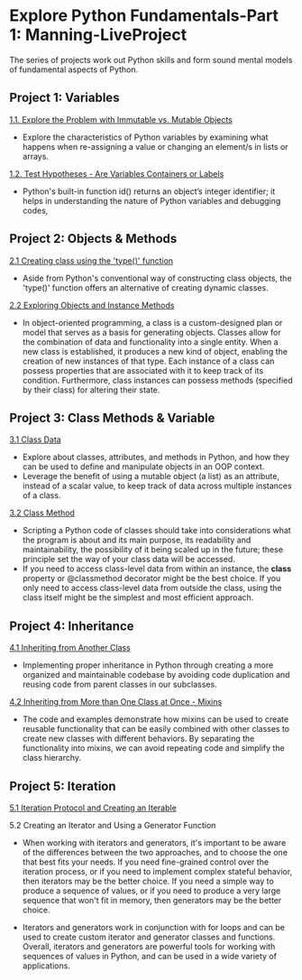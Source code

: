 # Explore Python Fundamentals-Part 1: Manning-LiveProject

The series of projects work out Python skills and form sound mental models of fundamental aspects of Python.

## Project 1: Variables
[1.1. Explore the Problem with Immutable vs. Mutable Objects](https://github.com/sjord01/Explore-Python-Fundamentals-Part-1-Manning-LiveProject/blob/main/1.1%20Explore%20the%20Problem%20with%20Immutable%20vs.%20Mutable%20Objects.ipynb)
- Explore the characteristics of Python variables by examining what happens when re-assigning a value or changing an element/s in lists or arrays.

[1.2. Test Hypotheses - Are Variables Containers or Labels](https://github.com/sjord01/Explore-Python-Fundamentals-Part-1-Manning-LiveProject/blob/main/1.2%20Test%20Hypotheses%20-%20Are%20Variables%20Containers%20or%20Labels.ipynb)
- Python's built-in function id() returns an object’s integer identifier; it helps in understanding the nature of Python variables and debugging codes,

## Project 2: Objects & Methods
[2.1 Creating class using the 'type()' function](https://github.com/sjord01/Explore-Python-Fundamentals-Part-1-Manning-LiveProject/blob/main/2.1%20Creating%20a%20Class%20using%20the%20'type(%20)'%20function.ipynb)
- Aside from Python's conventional way of constructing class objects, the 'type()' function offers an alternative of creating dynamic classes.

[2.2 Exploring Objects and Instance Methods](https://github.com/sjord01/Explore-Python-Fundamentals-Part-1-Manning-LiveProject/blob/main/2.2%20Workflow%20-%20Exploring%20Objects%20and%20Instance%20Methods.ipynb)
- In object-oriented programming, a class is a custom-designed plan or model that serves as a basis for generating objects. Classes allow for the combination of data and functionality into a single entity. When a new class is established, it produces a new kind of object, enabling the creation of new instances of that type. Each instance of a class can possess properties that are associated with it to keep track of its condition. Furthermore, class instances can possess methods (specified by their class) for altering their state.

## Project 3: Class Methods & Variable

[3.1 Class Data](https://github.com/sjord01/Explore-Python-Fundamentals-Part-1-Manning-LiveProject/blob/main/3.1%20Workflow%20-%20Class%20Data-Copy1.ipynb)
- Explore about classes, attributes, and methods in Python, and how they can be used to define and manipulate objects in an OOP context.
- Leverage the benefit of using a mutable object (a list) as an attribute, instead of a scalar value, to  keep track of data across multiple instances of a class.

[3.2 Class Method](https://github.com/sjord01/Explore-Python-Fundamentals-Part-1-Manning-LiveProject/blob/main/3.2%20Workflow%20-%20Class%20Methods.ipynb)
- Scripting a Python code of classes should take into considerations what the program is about and its main purpose, its readability and maintainability, the possibility of it being scaled up in the future; these principle set the way of your class data will be accessed.
- If you need to access class-level data from within an instance, the __class__ property or @classmethod decorator might be the best choice. If you only need to access class-level data from outside the class, using the class itself might be the simplest and most efficient approach.

## Project 4: Inheritance

[4.1 Inheriting from Another Class](https://github.com/sjord01/Explore-Python-Fundamentals-Part-1-Manning-LiveProject/blob/main/4.1%20Workflow%20-%20Inheriting%20from%20Another%20Class.ipynb)
- Implementing proper inheritance in Python through creating a more organized and maintainable codebase by avoiding code duplication and reusing code from parent classes in our subclasses.

[4.2 Inheriting from More than One Class at Once - Mixins](https://github.com/sjord01/Explore-Python-Fundamentals-Part-1-Manning-LiveProject/blob/main/4.2%20Workflow%20-%20Inheriting%20from%20More%20than%20One%20Class%20Once%20-%20Mixins.ipynb)
- The code and examples demonstrate how mixins can be used to create reusable functionality that can be easily combined with other classes to create new classes with different behaviors. By separating the functionality into mixins, we can avoid repeating code and simplify the class hierarchy.


## Project 5: Iteration

[5.1 Iteration Protocol and Creating an Iterable](https://github.com/sjord01/Explore-Python-Fundamentals-Part-1-Manning-LiveProject/blob/main/5.1%20Iteration%20Protocol%20and%20Creating%20an%20Iterable.ipynb)

5.2 Creating an Iterator and Using a Generator Function
- When working with iterators and generators, it's important to be aware of the differences between the two approaches, and to choose the one that best fits your needs. If you need fine-grained control over the iteration process, or if you need to implement complex stateful behavior, then iterators may be the better choice. If you need a simple way to produce a sequence of values, or if you need to produce a very large sequence that won't fit in memory, then generators may be the better choice.

- Iterators and generators work in conjunction with for loops and can be used to create custom iterator and generator classes and functions. Overall, iterators and generators are powerful tools for working with sequences of values in Python, and can be used in a wide variety of applications.
